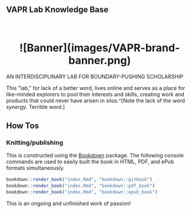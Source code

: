 ## VAPR Lab Knowledge Base

<h1 align="center">
  <br>![Banner](images/VAPR-brand-banner.png)
  </h1
  
### AN INTERDISCIPLINARY LAB FOR BOUNDARY-PUSHING SCHOLARSHIP

This "lab," for lack of a better word, lives online and serves as a place for like-minded explorers to pool their interests and skills, creating work and products that could never have arisen in silos.^[Note the lack of the word *synergy*. Terrible word.] 

## How Tos

### Knitting/publishing

This is constructed using the [Bookdown](https://bookdown.org) package. The following console commands are used to easily built the book in HTML, PDF, and ePub formats simultaneously.

``` r
bookdown::render_book("index.Rmd", "bookdown::gitbook")
bookdown::render_book("index.Rmd", "bookdown::pdf_book")
bookdown::render_book("index.Rmd", "bookdown::epub_book")
```

This is an ongoing and unfinished work of passion!
